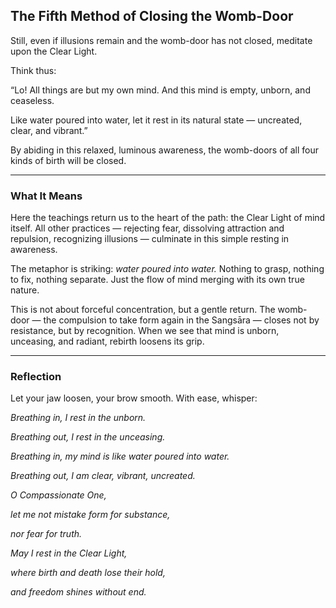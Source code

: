 ## The Fifth Method of Closing the Womb-Door

Still, even if illusions remain and the womb-door has not closed, meditate upon the Clear Light.

Think thus:

“Lo! All things are but my own mind. And this mind is empty, unborn, and ceaseless.

Like water poured into water, let it rest in its natural state — uncreated, clear, and vibrant.”

By abiding in this relaxed, luminous awareness, the womb-doors of all four kinds of birth will be closed.

---

### What It Means

Here the teachings return us to the heart of the path: the Clear Light of mind itself. All other practices — rejecting fear, dissolving attraction and repulsion, recognizing illusions — culminate in this simple resting in awareness.

The metaphor is striking: *water poured into water.* Nothing to grasp, nothing to fix, nothing separate. Just the flow of mind merging with its own true nature.

This is not about forceful concentration, but a gentle return. The womb-door — the compulsion to take form again in the Sangsāra — closes not by resistance, but by recognition. When we see that mind is unborn, unceasing, and radiant, rebirth loosens its grip.

---

### Reflection

Let your jaw loosen, your brow smooth. With ease, whisper:

*Breathing in, I rest in the unborn.*

*Breathing out, I rest in the unceasing.*

*Breathing in, my mind is like water poured into water.*

*Breathing out, I am clear, vibrant, uncreated.*

*O Compassionate One,*

*let me not mistake form for substance,*

*nor fear for truth.*

*May I rest in the Clear Light,*

*where birth and death lose their hold,*

*and freedom shines without end.*
